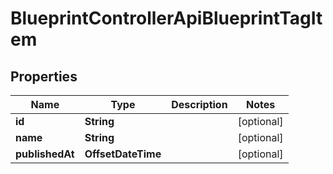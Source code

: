

# BlueprintControllerApiBlueprintTagItem


## Properties

| Name | Type | Description | Notes |
|------------ | ------------- | ------------- | -------------|
|**id** | **String** |  |  [optional] |
|**name** | **String** |  |  [optional] |
|**publishedAt** | **OffsetDateTime** |  |  [optional] |



